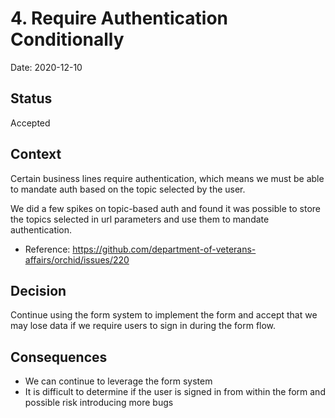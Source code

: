 # 4. Require Authentication Conditionally

Date: 2020-12-10

## Status

Accepted

## Context

Certain business lines require authentication, which means we must be able to mandate auth based on the topic selected by the user. 

We did a few spikes on topic-based auth and found it was possible to store the topics selected in url parameters and use them to mandate authentication.

 - Reference: https://github.com/department-of-veterans-affairs/orchid/issues/220
 
## Decision

Continue using the form system to implement the form and accept that we may lose data if we require users to sign in during the form flow.

## Consequences

- We can continue to leverage the form system
- It is difficult to determine if the user is signed in from within the form and possible risk introducing more bugs


